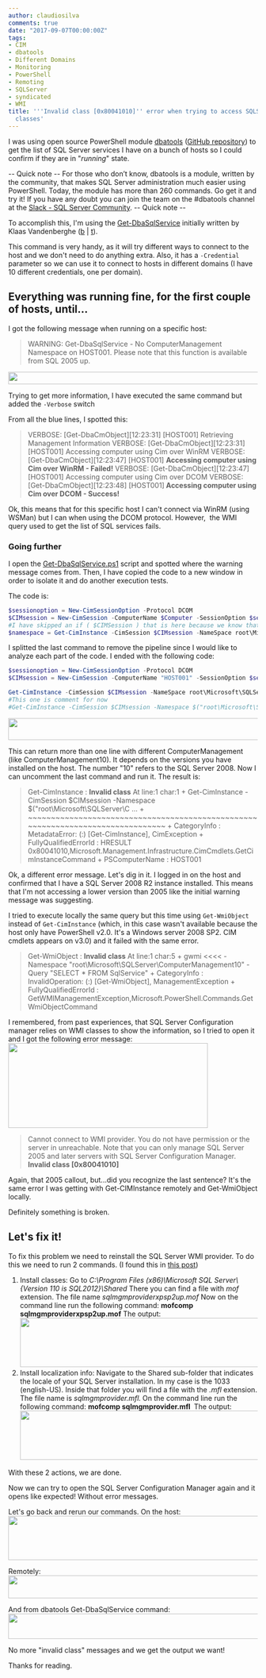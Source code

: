 ```yaml
---
author: claudiosilva
comments: true
date: "2017-09-07T00:00:00Z"
tags:
- CIM
- dbatools
- Different Domains
- Monitoring
- PowerShell
- Remoting
- SQLServer
- syndicated
- WMI
title: '''Invalid class [0x80041010]'' error when trying to access SQLServer''s WMI
  classes'
---
```

I was using open source PowerShell module <a href="http://dbatools.io" target="_blank" rel="noopener">dbatools</a> (<a href="https://github.com/sqlcollaborative/dbatools" target="_blank" rel="noopener">GitHub repository</a>) to get the list of SQL Server services I have on a bunch of hosts so I could confirm if they are in "<em>running</em>" state.

-- Quick note --
For those who don’t know, dbatools is a module, written by the community, that makes SQL Server administration much easier using PowerShell. Today, the module has more than 260 commands. Go get it and try it! If you have any doubt you can join the team on the #dbatools channel at the <a href="http://dbatools.io/slack" target="_blank" rel="noopener">Slack - SQL Server Community</a>.
-- Quick note --

To accomplish this, I'm using the <a href="https://dbatools.io/functions/get-dbasqlservice/" target="_blank" rel="noopener">Get-DbaSqlService</a> initially written by Klaas Vandenberghe (<a href="https://powerdba.eu/" target="_blank" rel="noopener">b</a> \| <a href="https://twitter.com/powerdbaklaas" target="_blank" rel="noopener">t</a>).

This command is very handy, as it will try different ways to connect to the host and we don't need to do anything extra. Also, it has a `-Credential` parameter so we can use it to connect to hosts in different domains (I have 10 different credentials, one per domain).

<h2>Everything was running fine, for the first couple of hosts, until...</h2>

I got the following message when running on a specific host:

<blockquote>WARNING: Get-DbaSqlService - No ComputerManagement Namespace on HOST001. Please note that this function is available from SQL 2005 up.</blockquote>

<a href="https://claudioessilva.github.io/img/2017/09/warning_get-dbasqlservice_2005.png"><img class="aligncenter wp-image-540 size-full" src="https://claudioessilva.github.io/img/2017/09/warning_get-dbasqlservice_2005.png" alt="" width="968" height="25" /></a>

Trying to get more information, I have executed the same command but added the `-Verbose` switch

From all the blue lines, I spotted this:

<blockquote>VERBOSE: [Get-DbaCmObject][12:23:31] [HOST001] Retrieving Management Information
VERBOSE: [Get-DbaCmObject][12:23:31] [HOST001] Accessing computer using Cim over WinRM
VERBOSE: [Get-DbaCmObject][12:23:47] [HOST001] <b>Accessing computer using Cim over WinRM - Failed!</b>
VERBOSE: [Get-DbaCmObject][12:23:47] [HOST001] Accessing computer using Cim over DCOM
VERBOSE: [Get-DbaCmObject][12:23:48] [HOST001]<b> Accessing computer using Cim over DCOM - Success!</b></blockquote>

Ok, this means that for this specific host I can't connect via WinRM (using WSMan) but I can when using the DCOM protocol. However,  the WMI query used to get the list of SQL services fails.

<h3>Going further</h3>

I open the <a href="https://github.com/sqlcollaborative/dbatools/blob/master/functions/Get-DbaSqlService.ps1" target="_blank" rel="noopener">Get-DbaSqlService.ps1</a> script and spotted where the warning message comes from. Then, I have copied the code to a new window in order to isolate it and do another execution tests.

The code is:

``` powershell
$sessionoption = New-CimSessionOption -Protocol DCOM
$CIMsession = New-CimSession -ComputerName $Computer -SessionOption $sessionoption -ErrorAction SilentlyContinue -Credential $Credential
#I have skipped an if ( $CIMSession ) that is here because we know that works.
$namespace = Get-CimInstance -CimSession $CIMsession -NameSpace root\Microsoft\SQLServer -ClassName "__NAMESPACE" -Filter "Name Like 'ComputerManagement%'" -ErrorAction SilentlyContinue |Where-Object {(Get-CimInstance -CimSession $CIMsession -Namespace $("root\Microsoft\SQLServer\" + $_.Name) -Query "SELECT * FROM SqlService" -ErrorAction SilentlyContinue).count -gt 0}
```

I splitted the last command to remove the pipeline since I would like to analyze each part of the code. I ended with the following code:

``` powershell
$sessionoption = New-CimSessionOption -Protocol DCOM
$CIMsession = New-CimSession -ComputerName "HOST001" -SessionOption $sessionoption -ErrorAction Continue -Credential $Credentials -Verbose

Get-CimInstance -CimSession $CIMsession -NameSpace root\Microsoft\SQLServer -Query "Select * FROM __NAMESPACE WHERE Name Like 'ComputerManagement%'"
#This one is comment for now
#Get-CimInstance -CimSession $CIMsession -Namespace $("root\Microsoft\SQLServer\ComputerManagement10") -Query "SELECT * FROM SqlService"
```

<a href="https://claudioessilva.github.io/img/2017/09/output_select__namespace_computermanagement1.png"><img class="aligncenter wp-image-545 size-large" src="https://claudioessilva.github.io/img/2017/09/output_select__namespace_computermanagement1.png?w=656" alt="" width="656" height="44" /></a>

This can return more than one line with different ComputerManagement (like ComputerManagement10). It depends on the versions you have installed on the host. The number "10" refers to the SQL Server 2008.
Now I can uncomment the last command and run it. The result is:

<blockquote>Get-CimInstance : <strong>Invalid class</strong>
At line:1 char:1
+ Get-CimInstance -CimSession $CIMsession -Namespace $("root\Microsoft\SQLServer\C ...
+ ~~~~~~~~~~~~~~~~~~~~~~~~~~~~~~~~~~~~~~~~~~~~~~~~~~~~~~~~~~~~~~~~~~~~~~~~~~~~~~~~
+ CategoryInfo : MetadataError: (:) [Get-CimInstance], CimException
+ FullyQualifiedErrorId : HRESULT 0x80041010,Microsoft.Management.Infrastructure.CimCmdlets.GetCimInstanceCommand
+ PSComputerName : HOST001</blockquote>

Ok, a different error message. Let's dig in it. I logged in on the host and confirmed that I have a SQL Server 2008 R2 instance installed. This means that I'm not accessing a lower version than 2005 like the initial warning message was suggesting.

I tried to execute locally the same query but this time using `Get-WmiObject` instead of `Get-CimInstance` (which, in this case wasn't available because the host only have PowerShell v2.0. It's a Windows server 2008 SP2. CIM cmdlets appears on v3.0) and it failed with the same error.

<blockquote>Get-WmiObject : <strong>Invalid class</strong>
At line:1 char:5
+ gwmi <<<< -Namespace "root\Microsoft\SQLServer\ComputerManagement10" -Query "SELECT * FROM SqlService"
+ CategoryInfo : InvalidOperation: (:) [Get-WmiObject], ManagementException
+ FullyQualifiedErrorId : GetWMIManagementException,Microsoft.PowerShell.Commands.GetWmiObjectCommand</blockquote>

I remembered, from past experiences, that SQL Server Configuration manager relies on WMI classes to show the information, so I tried to open it and I got the following error message:
<img class="size-full wp-image-542 aligncenter" src="https://claudioessilva.github.io/img/2017/09/sqlserverconfigurationmanager_invalidclass_error.png" alt="" width="403" height="171" />

<blockquote>Cannot connect to WMI provider. You do not have permission or the server in unreachable. Note that you can only manage SQL Server 2005 and later servers with SQL Server Configuration Manager.
<strong>Invalid class [0x80041010]</strong></blockquote>

Again, that 2005 callout, but...did you recognize the last sentence? It's the same error I was getting with Get-CIMInstance remotely and Get-WmiObject locally.

Definitely something is broken.

<h2>Let's fix it!</h2>

To fix this problem we need to reinstall the SQL Server WMI provider. To do this we need to run 2 commands. (I found this in <a href="http://www.chongchonggou.com/g_852406064.html" target="_blank" rel="noopener">this post</a>)

<ol>
    <li>Install classes:
Go to <em>C:\Program Files (x86)\Microsoft SQL Server\{Version 110 is SQL2012}\Shared</em>
There you can find a file with <em>mof</em> extension. The file name <em>sqlmgmproviderxpsp2up.mof</em>
Now on the command line run the following command:
<strong>mofcomp sqlmgmproviderxpsp2up.mof</strong>
The output:
<a href="https://claudioessilva.github.io/img/2017/09/output_mofcomp_mof.png"><img class="aligncenter size-full wp-image-546" src="https://claudioessilva.github.io/img/2017/09/output_mofcomp_mof.png" alt="" width="642" height="99" /></a></li>
    <li>Install localization info:
Navigate to the Shared sub-folder that indicates the locale of your SQL Server installation. In my case is the 1033 (english-US).
Inside that folder you will find a file with the <em>.mfl</em> extension. The file name is <em>sqlmgmprovider.mfl.</em><strong> </strong>On the command line run the following command:
<strong>mofcomp sqlmgmprovider.mfl </strong>
The output:
<a href="https://claudioessilva.github.io/img/2017/09/output_mofcomp_mfl.png"><img class="aligncenter size-full wp-image-547" src="https://claudioessilva.github.io/img/2017/09/output_mofcomp_mfl.png" alt="" width="645" height="99" /></a></li>
</ol>

With these 2 actions, we are done.

Now we can try to open the SQL Server Configuration Manager again and it opens like expected! Without error messages.

Let's go back and rerun our commands.
On the host:
<a href="https://claudioessilva.github.io/img/2017/09/output_gwmi_locally_ok.png"><img class="aligncenter size-large wp-image-548" src="https://claudioessilva.github.io/img/2017/09/output_gwmi_locally_ok.png?w=656" alt="" width="656" height="89" /></a>

Remotely:
<a href="https://claudioessilva.github.io/img/2017/09/output_getciminstance_remotely_ok.png"><img class="aligncenter size-large wp-image-549" src="https://claudioessilva.github.io/img/2017/09/output_getciminstance_remotely_ok.png?w=656" alt="" width="656" height="46" /></a>

And from dbatools Get-DbaSqlService command:
<a href="https://claudioessilva.github.io/img/2017/09/output_get-dbasqlservice_ok.png"><img class="aligncenter size-large wp-image-550" src="https://claudioessilva.github.io/img/2017/09/output_get-dbasqlservice_ok.png?w=656" alt="" width="656" height="51" /></a>

No more "invalid class" messages and we get the output we want!

Thanks for reading.
